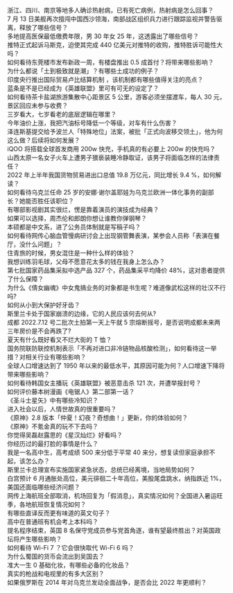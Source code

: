 浙江、四川、南京等地多人确诊热射病，已有死亡病例，热射病是怎么回事？  
7 月 13 日美舰再次擅闯中国西沙领海，南部战区组织兵力进行跟踪监视并警告驱离，释放了哪些信号？  
多地提高医保最低缴费年限，男 30 年女 25 年，这透露出了哪些信号？  
推特正式起诉马斯克，迫使其完成 440 亿美元对推特的收购，推特胜诉可能性大吗？  
如何看待东莞楼市发布新政一周，有楼盘推出 0.5 成首付？将带来哪些影响？  
为什么都说「土到极致就是潮」？有哪些土成功的例子？  
印度央行推出国际贸易卢比结算机制 ，该机制都有哪些值得关注的亮点？  
蓝条是不是已经成为《英雄联盟》里可有可无的设定了？  
如何看待茶卡盐湖旅游集散中心距景区 5 公里，游客必须坐摆渡车，每人 30 元，景区回应未参与收费？  
三岁看大，七岁看老的底层逻辑在哪里？  
今年油价上涨，我把汽油标号降低一个等级，对车有什么伤害？  
泽连斯基提交给予波兰人「特殊地位」法案，被批「正式向波移交领土」，他为何这么做？后续将如何发展？  
iQOO 将搭载全球首发商用 200w 快充，手机真的有必要上 200w 的快充吗？  
山西太原一名女子火车上遭男子猥亵装睡冷静取证，该男子将面临怎样的法律责任？  
2022 年上半年我国货物贸易进出口总值 19.8 万亿元，同比增长 9.4 %，如何解读？  
如何看待乌克兰任命 25 岁的安娜·谢尔盖耶娃为乌克兰欧洲一体化事务的副部长？她能否胜任该职位？  
有哪部影视剧其实很烂，愣是靠着演员的演技成为经典？  
如果可以选择，周杰伦和郎朗你想让谁教你弹钢琴？  
本硕都是中文系，进了公务员体制就是写稿子吗？  
如何看待网传心脑血管慢病研讨会上出现钢管舞表演，某参会人员称「表演在餐厅，没什么问题」？  
住青旅的时候，男女混住是一种什么样的体验？  
我想训练羽毛球，父母不愿意花太多的钱在我身上怎么办？  
第七批国家药品集采拟中选产品 327 个，药品集采平均降价 48%，这对患者提供了什么保障？  
为什么《倩女幽魂》中女鬼搞业务的对象都是书生呢？难道像武松这样的壮汉不行吗?  
如何从小到大保护好牙齿？  
斯里兰卡处于国家崩溃的边缘，它的人民应该何去何从?  
成都 2022.7.12 号二批次土拍第一天上午就 5 宗熔断摇号，是否说明成都未来两三年房价是不会再跌了?  
夏天有什么既好看又不烂大街的 T 恤？  
国务院联防联控机制表示「不再对进口非冷链物品核酸检测」，如何看待这一举措？对相关行业有哪些影响？  
全球人口增速达到了 1950 年以来的最低水平，其原因可能为何？人口增速下降将带来哪些影响？  
如何看待韩国女主播玩《英雄联盟》被恶意击杀 121 次，并遭举报封号？  
如何评价藤本树漫画《电锯人》第二部第一话？  
《圣斗士星矢》中有哪些冷知识？  
进入社会以后，人情世故真的很重要吗？  
《原神》2.8 版本「仲夏！幻夜？奇想曲！」更新，你的体验如何？  
《原神》不氪金真的玩不下去吗？  
你觉得吴磊赵露思的《星汉灿烂》好看吗？  
你经历过的最打脸的事情是什么？  
我是一名高中生，高考成绩 500 来分低于平常 40 来分，想复读但家庭承担不起，该怎么办？  
斯里兰卡总理宣布实施国家紧急状态，总统已经离境，当地局势如何？  
白宫预计 6 月通胀处高位，美元徘徊二十年高位，美股尾盘跳水，纳指跌近 1%，美国还面临哪些经济问题？  
网传上海航班全部取消，机场回复为「假消息」，真实情况如何？全国进入暑运旺季，各地航班恢复情况如何？  
有哪些直译反而更有味道的英文句子？  
高中在普通班有机会考上本科吗？  
提名程序结束，英国 8 名保守党成员参与党首角逐，谁有望最终胜出？对英国政坛将产生哪些影响？  
如何看待 Wi-Fi 7 ？它会很快取代 Wi-Fi 6 吗？  
为什么蜀国的货币会流出到吴国去？  
准大一生 0 基础化妆，有哪些必备的化妆品？  
真实的枪战和电视里的有多大区别？  
如果俄罗斯在 2014 年对乌克兰发动全面战争，是否会比 2022 年更顺利？  
